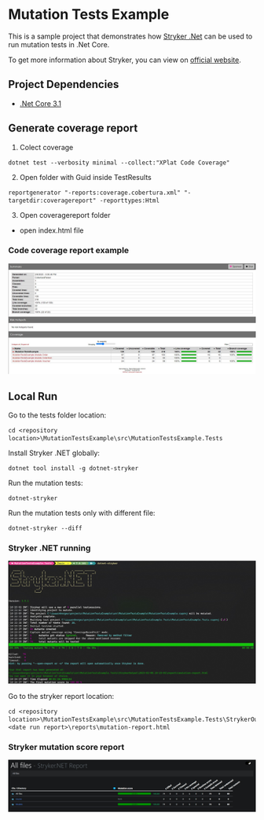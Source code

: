 # Mutation Tests Example

This is a sample project that demonstrates how [Stryker .Net](https://github.com/stryker-mutator/stryker-net) can be used to run mutation tests in .Net Core.

To get more information about Stryker, you can view on [official website](https://stryker-mutator.io/).

## Project Dependencies 

- [.Net Core 3.1](https://dotnet.microsoft.com/download/dotnet/3.1)

## Generate coverage report
1. Colect coverage
```
dotnet test --verbosity minimal --collect:"XPlat Code Coverage"
```

2. Open folder with Guid inside TestResults
```
reportgenerator "-reports:coverage.cobertura.xml" "-targetdir:coveragereport" -reporttypes:Html
```

3. Open coveragereport folder
- open index.html file

### Code coverage report example
![code coversage report](images/code-coverage.jpg)

## Local Run

Go to the tests folder location: 

```
cd <repository location>\MutationTestsExample\src\MutationTestsExample.Tests
```

Install Stryker .NET globally:

```
dotnet tool install -g dotnet-stryker
```

Run the mutation tests:

```
dotnet-stryker
```

Run the mutation tests only with different file:

```
dotnet-stryker --diff
```

### Stryker .NET running
![code coversage report](images/dotnet-stryker.jpg)


Go to the stryker report location: 

```
cd <repository location>\MutationTestsExample\src\MutationTestsExample.Tests\StrykerOutput\<date run report>\reports\mutation-report.html
```
### Stryker mutation score report
![code coversage report](images/stryker-report.jpg)